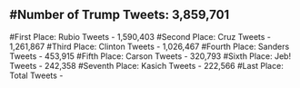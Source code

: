 #Number of Trump Tweets: 3,859,701
---
#First Place: Rubio Tweets - 1,590,403
#Second Place: Cruz Tweets - 1,261,867
#Third Place: Clinton Tweets - 1,026,467
#Fourth Place: Sanders Tweets - 453,915
#Fifth Place: Carson Tweets - 320,793
#Sixth Place: Jeb! Tweets - 242,358
#Seventh Place: Kasich Tweets - 222,566
#Last Place: Total Tweets -  
